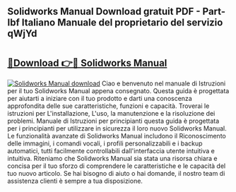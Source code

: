 ## Solidworks Manual Download gratuit PDF - Part-Ibf Italiano Manuale del proprietario del servizio qWjYd

# <h2><a href="http://df9zmm7.blite.top/?on=Solidworks+Manual">🔗Download 👉🔴 Solidworks Manual</a></h2>

[![Solidworks Manual download](https://i.imgur.com/lujVjoI.png)](http://df9zmm7.blite.top/?on=Solidworks+Manual)
Ciao e benvenuto nel manuale di Istruzioni per il tuo Solidworks Manual appena consegnato. Questa guida è progettata per aiutarti a iniziare con il tuo prodotto e darti una conoscenza approfondita delle sue caratteristiche, funzioni e capacità. Troverai le istruzioni per L'installazione, L'uso, la manutenzione e la risoluzione dei problemi. Manuale di Istruzioni per principianti questa guida è progettata per i principianti per utilizzare in sicurezza il loro nuovo Solidworks Manual. Le funzionalità avanzate di Solidworks Manual includono il Riconoscimento delle immagini, i comandi vocali, i profili personalizzabili e i backup automatici, tutti facilmente controllabili dall'interfaccia utente intuitiva e intuitiva. Riteniamo che Solidworks Manual sia stata una risorsa chiara e concisa per il tuo sforzo di comprendere le caratteristiche e le capacità del tuo nuovo articolo. Se hai bisogno di aiuto o hai domande, il nostro team di assistenza clienti è sempre a tua disposizione.
